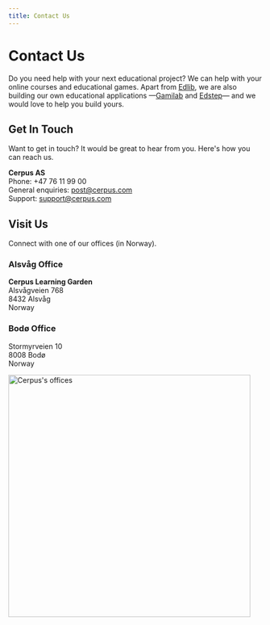 ```yaml
---
title: Contact Us
---
```


# Contact Us

Do you need help with your next educational project? We can help with your online courses and educational games. Apart from [Edlib](https://github.com/cerpus/Edlib), we are also building our own educational applications &mdash;[Gamilab](https://gamilab.com/) and [Edstep](https://edstep.com/)&mdash; and we would love to help you build yours.

## Get In Touch

Want to get in touch? It would be great to hear from you. Here's how you can reach us.

**Cerpus AS**<br/>
Phone: +47 76 11 99 00<br/>
General enquiries: <post@cerpus.com><br/>
Support: <support@cerpus.com><br/>

## Visit Us

Connect with one of our offices (in Norway).

### Alsvåg Office

**Cerpus Learning Garden**<br/>
Alsvågveien 768<br/>
8432 Alsvåg<br/>
Norway<br/>

### Bodø Office

Stormyrveien 10<br/>
8008 Bodø<br/>
Norway<br/>

<div class="text--center">
    <img alt="Cerpus's offices" width="480" src="/img/cerpus-offices.png" />
</div>